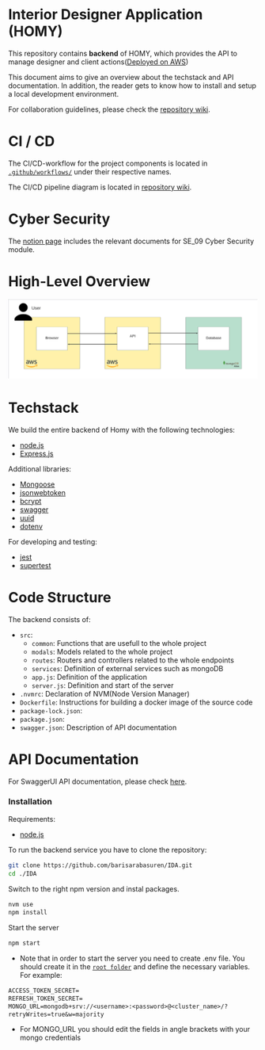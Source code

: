 # Interior Designer Application (HOMY)

This repository contains **backend** of HOMY, which provides the API to manage designer and client actions([Deployed on AWS](http://18.159.34.94:8000/))

This document aims to give an overview about the techstack and API documentation. In addition, the reader gets to know how to install and setup a local development environment.

For collaboration guidelines, please check the [repository wiki](https://github.com/barisarabasuren/IDA/wiki/How-to-Collaborate).

# CI / CD
The CI/CD-workflow for the project components is located in [`.github/workflows/`](.github/workflows/) under their respective names.

The CI/CD pipeline diagram is located in [repository wiki](https://github.com/barisarabasuren/IDA/wiki/Continuous-Integration-and-Delivery).

# Cyber Security
The [notion page](https://www.notion.so/Security-Preventive-Measures-b8e44c8c14d540eeb4444733890e403b) includes the relevant documents for SE_09 Cyber Security module. 


# High-Level Overview
![Overview](./overview.jpeg?raw=true)

# Techstack
We build the entire backend of Homy with the following technologies:
- [node.js](https://nodejs.org/en/)
- [Express.js](https://expressjs.com/)

Additional libraries:
- [Mongoose](https://mongoosejs.com/)
- [jsonwebtoken](https://www.npmjs.com/package/jsonwebtoken)
- [bcrypt](https://www.npmjs.com/package/bcrypt)
- [swagger](https://www.npmjs.com/package/swagger-jsdoc)
- [uuid](https://github.com/uuidjs/uuid/)
- [dotenv](https://www.npmjs.com/package/dotenv)

For developing and testing:
- [jest](https://www.npmjs.com/package/jest)
- [supertest](https://www.npmjs.com/package/supertest)

# Code Structure
The backend consists of:
- `src`:
    - `common`: Functions that are usefull to the whole project
    - `modals`: Models related to the whole project
    - `routes`: Routers and controllers related to the whole endpoints
    - `services`: Definition of external services such as mongoDB
    - `app.js`: Definition of the application
    - `server.js`: Definition and start of the server
- `.nvmrc`: Declaration of NVM(Node Version Manager)
- `Dockerfile`: Instructions for building a docker image of the source code
- `package-lock.json`:
- `package.json`:
- `swagger.json`: Description of API documentation

# API Documentation
For SwaggerUI API documentation, please check [here](http://18.159.34.94:8000/docs/).

### Installation
Requirements:
- [node.js](https://nodejs.org/en/)

To run the backend service you have to clone the repository:
```zsh
git clone https://github.com/barisarabasuren/IDA.git
cd ./IDA
```
Switch to the right npm version and instal packages.
```zsh
nvm use
npm install
```

Start the server
```zsh
npm start
```

- Note that in order to start the server you need to create .env file. You should create it in the [`root folder`](/) and define the necessary variables. For example:
```
ACCESS_TOKEN_SECRET=
REFRESH_TOKEN_SECRET=
MONGO_URL=mongodb+srv://<username>:<password>@<cluster_name>/?retryWrites=true&w=majority
```
- For MONGO_URL you should edit the fields in angle brackets with your mongo credentials
